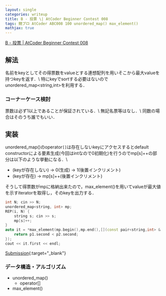 ```yaml
---
layout: single
categories: writeup
title: B - 投票 \| AtCoder Beginner Contest 008
tags: 競プロ AtCoder ABC008 100 unordered_map() max_element()
mathjax: true
---
```


[B - 投票 \| AtCoder Beginner Contest 008](https://beta.atcoder.jp/contests/abc008/tasks/abc008_2)

## 解法
名前をkeyとしてその得票数をvalueとする連想配列を用いそこから最大valueを持つkeyを返す．\\
特にkeyでsortする必要はないのでunordered_map<string,int>を利用する．


### コーナーケース検討
票数は必ず1以上であることが保証されている．\\
無記名票等はなし．\\
同数の場合はそのうち誰でもいい．

## 実装
unordered_map()のoperator`[]`は存在しないkeyにアクセスするとdefault constructorによる要素生成(今回はintなので0初期化)を行うのでmp[s]++の部分は以下のような挙動になる．\\
- (keyが存在しない) -> 0(生成) -> 1(後置インクリメント)
- (keyが存在) -> mp[s]++(後置インクリメント)

そうして得票数がmpに格納出来たので，max_element()を用いてvalueが最大値を示すiteratorを取得し，そのkeyを出力する．
```cpp
int N; cin >> N;
unordered_map<string, int> mp;
REP(i, N) {
    string s; cin >> s;
    mp[s]++;
}
auto it = *max_element(mp.begin(),mp.end(),[](const pair<string,int> & p1, const pair<string,int> & p2){
    return p1.second < p2.second;
});
cout << it.first << endl;
```
[Submission](https://beta.atcoder.jp/contests/abc008/submissions/3005877){:target="_blank"}

### データ構造・アルゴリズム
- unordered_map()
    - operator[]
- max_element()